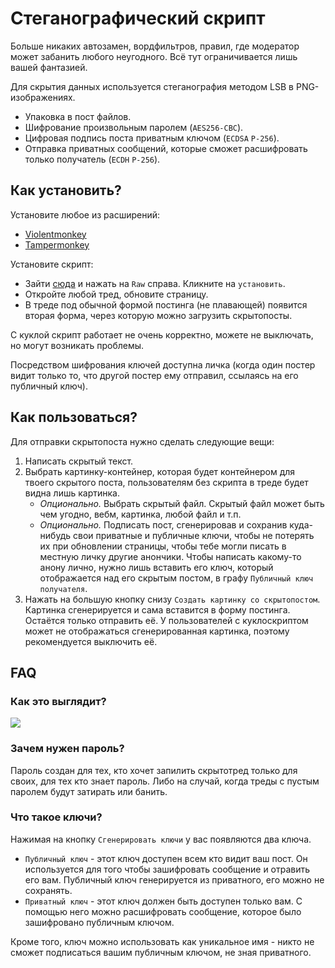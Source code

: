 # Стеганографический скрипт
Больше никаких автозамен, вордфильтров, правил, где модератор может забанить любого неугодного. Всё тут ограничивается лишь вашей фантазией.

Для скрытия данных используется стеганография методом LSB в PNG-изображениях.

- Упаковка в пост файлов.
- Шифрование произвольным паролем (`AES256-CBC`).
- Цифровая подпись поста приватным ключом (`ECDSA` `P-256`).
- Отправка приватных сообщений, которые сможет расшифровать только получатель (`ECDH` `P-256`).


## Как установить?
Установите любое из расширений:
* [Violentmonkey](https://violentmonkey.github.io)
* [Tampermonkey](https://www.tampermonkey.net)

Установите скрипт:
* Зайти [сюда](./HiddenThread.user.js) и нажать на `Raw` справа. Кликните на `установить`.
* Откройте любой тред, обновите страницу.
* В треде под обычной формой постинга (не плавающей) появится вторая форма, через которую можно загрузить скрытопосты.

C куклой скрипт работает не очень корректно, можете не выключать, но могут возникать проблемы.

Посредством шифрования ключей доступна личка (когда один постер видит только то, что другой постер ему отправил, ссылаясь на его публичный ключ).

## Как пользоваться?
Для отправки скрытопоста нужно сделать следующие вещи:
1. Написать скрытый текст.
2. Выбрать картинку-контейнер, которая будет контейнером для твоего скрытого поста, пользователям без скрипта в треде будет видна лишь картинка.
    * *Опционально.* Выбрать скрытый файл. Скрытый файл может быть чем угодно, вебм, картинка, любой файл и т.п.
    * *Опционально.* Подписать пост, сгенерировав и сохранив куда-нибудь свои приватные и публичные ключи, чтобы не потерять их при обновлении страницы, чтобы тебе могли писать в местную личку другие анончики. Чтобы написать какому-то анону лично, нужно лишь вставить его ключ, который отображается над его скрытым постом, в графу `Публичный ключ получателя`.
3. Нажать на большую кнопку снизу `Создать картинку со скрытопостом`. Картинка сгенерируется и сама вставится в форму постинга. Остаётся только отправить её. У пользователей с куклоскриптом может не отображаться сгенерированная картинка, поэтому рекомендуется выключить её.


## FAQ
### Как это выглядит?
![](https://i.imgur.com/I3MfqSr.png)

### Зачем нужен пароль?
Пароль создан для тех, кто хочет запилить скрытотред только для своих, для тех кто знает пароль. Либо на случай, когда треды с пустым паролем будут затирать или банить.

### Что такое ключи?
Нажимая на кнопку `Сгенерировать ключи` у вас появляются два ключа.
* `Публичный ключ` - этот ключ доступен всем кто видит ваш пост. Он используется для того чтобы зашифровать сообщение и отравить его вам. Публичный ключ генерируется из приватного, его можно не сохранять.
* `Приватный ключ` - этот ключ должен быть доступен только вам. С помощью него можно расшифровать сообщение, которое было зашифровано публичным ключом.

Кроме того, ключ можно использовать как уникальное имя - никто не сможет подписаться вашим публичным ключом, не зная приватного.